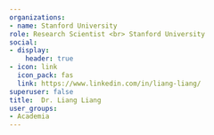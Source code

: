 ```yaml
---
organizations:
- name: Stanford University
role: Research Scientist <br> Stanford University
social:
- display:
    header: true
- icon: link
  icon_pack: fas
  link: https://www.linkedin.com/in/liang-liang/
superuser: false
title:  Dr. Liang Liang
user_groups:
- Academia
---
```


